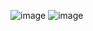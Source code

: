 ![image](https://github.com/Suprabhatbb62/Animated-FAQs-Project/assets/86051393/344bc191-89c7-4705-9743-832c68c1754c)
![image](https://github.com/Suprabhatbb62/Animated-FAQs-Project/assets/86051393/629e6abe-5d35-4404-a11f-2ee3f8b4d361)
